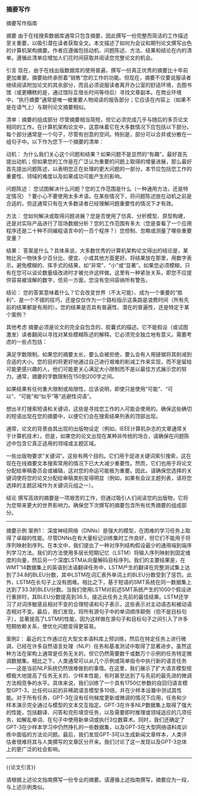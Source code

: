 ### 摘要写作

 摘要写作指南

摘要
由于在线搜索数据库通常只包含摘要，因此撰写一份完整而简洁的工作描述至关重要，以吸引潜在读者获取全文。本文描述了如何为会议和期刊论文撰写出色的计算机架构摘要。作者应遵循包括动机、问题陈述、方法、结果和结论在内的清单。遵循此清单应增加人们花时间获取并阅读您完整论文的机会。

引言
现在，由于在线出版数据库的使用普遍，撰写一份真正优秀的摘要比十年前更加重要。摘要始终承担着“销售”您的工作的功能。但现在，摘要不仅要说服读者继续阅读附加论文的其余部分，而且必须说服读者离开办公室的舒适环境，去图书馆（或更糟糕的是，通过馆际互借长时间等待后）寻找文章副本。在商业环境中，“执行摘要”通常是唯一被重要人物阅读的报告部分；它应该在内容上（如果不是在语气上）与期刊论文摘要相似。

清单：摘要的组成部分
尽管摘要相当简短，但它必须完成几乎与随后的多页论文相同的工作。在计算机架构论文中，这意味着它在大多数情况下应包括以下部分。每个部分通常是一个句子，尽管有创意的空间。特别是，部分可以合并或分散在一组句子中。以下作为您下一个摘要的清单：

动机：
为什么我们关心这个问题和结果？如果问题不是显然的“有趣”，最好首先提出动机；但如果您的工作是在广泛认为重要的问题上取得的增量进展，那么最好首先提出问题陈述，以表明您正在处理的更大问题的一部分。本节应包括您工作的重要性、领域的难度以及如果成功可能产生的影响。

问题陈述：
您试图解决什么问题？您的工作范围是什么（一种通用方法，还是特定情况）？要小心不要使用太多术语。在某些情况下，将问题陈述放在动机之前是合适的，但这通常只有在大多数读者已经理解问题重要性的情况下才有效。

方法：
您如何解决或取得问题进展？您是否使用了仿真、分析模型、原型构建，还是对实际产品进行了现场数据分析？您的工作范围有多大（您是查看了一个应用程序还是二十种不同编程语言中的一百个程序？）您控制、忽略或测量了哪些重要变量？

结果：
答案是什么？具体来说，大多数优秀的计算机架构论文得出的结论是，某物比另一物快多少百分比、便宜、小或其他方面更好。将结果放在那里，用数字表示。避免模糊的、挥手式的结果，如“非常”、“小”或“显著”。如果您必须模糊，只有在您可以谈论数量级改进时才被允许这样做。这里有一种紧张关系，即您不应提供容易被误解的数字，但另一方面，您没有空间容纳所有警告。

结论：
您的答案意味着什么？它会改变世界（不太可能）、成为一个重要的“胜利”、是一个不错的技巧，还是仅仅作为一个路标指示这条路是浪费时间（所有先前的结果都是有用的）。您的结果是否具有普遍性、潜在的普遍性，还是特定于某个案例？

其他考虑
摘要必须是论文的完全自包含的、胶囊式的描述。它不能假设（或试图激发）读者翻阅以寻找对某些模糊陈述的解释。它必须完全独立地有意义。需要考虑的一些点包括：

满足字数限制。如果您的摘要太长，要么会被拒绝，要么会有人用链锯将其削减到合适的大小。您的目的将更好地通过自己进行艰难的削减工作来实现，而不是留给可能更感兴趣的人，他们可能更关心满足大小限制而不是以最佳方式展示您的努力。通常，摘要的字数限制在150到200字之间。

如果结果有任何重大限制或局限性，应该说明，即使只是使用“可能”、“可以”、“可能”和“似乎”等“逃避性词语”。

想出半打搜索短语和关键词，这些是寻找您工作的人可能会使用的。确保这些确切的短语出现在您的摘要中，以便它们会在搜索结果列表的顶部出现。

通常，论文的背景由其出现的出版物设定（例如，IEEE计算机杂志的文章通常关于计算机技术）。但是，如果您的论文出现在某种非传统的场合，请确保在问题陈述中包含它真正适用的领域或主题区域。

一些出版物要求“关键词”。这些有两个目的。它们用于促进关键词索引搜索，这在现在在线摘要文本搜索常用的情况下已大大减少重要性。然而，它们也用于将论文分配给审稿委员会或编辑，这对您的命运可能极为重要。因此，请确保您选择的关键词使将您的论文分配给审稿类别变得明显（例如，如果有会议主题列表，请将您选择的主题区域作为关键词元组之一）。

结论
撰写高效的摘要是一项艰苦的工作，但通过吸引人们阅读您的出版物，它将为您带来更大的世界影响力。确保您下次撰写的摘要包含所有优秀摘要的组成部分。

---

摘要示例
案例1：
深度神经网络（DNNs）是强大的模型，在困难的学习任务上取得了卓越的性能。尽管DNNs在有大量标记训练集时工作良好，但它们不能用于将序列映射到序列。在本文中，我们提出了一种对序列结构假设最少的通用端到端序列学习方法。我们的方法使用多层长短期记忆（LSTM）将输入序列映射到固定维度的向量，然后另一个深度LSTM从向量解码目标序列。我们的主要结果是，在WMT'14数据集上的英语到法语翻译任务中，LSTM产生的翻译在完整测试集上达到了34.8的BLEU分数，其中LSTM在词汇表外单词上的BLEU分数受到了惩罚。此外，LSTM在长句子上没有困难。相比之下，基于短语的SMT系统在同一数据集上达到了33.3的BLEU分数。当我们使用LSTM对前述SMT系统产生的1000个假设进行重排时，其BLEU分数提高到36.5，接近此任务上先前的最佳结果。LSTM还学习了对词序敏感且相对不变的合理短语和句子表示，这些表示对主动语态和被动语态相对不变。最后，我们发现，将所有源句子中的单词顺序颠倒（但不是目标句子），显著提高了LSTM的性能，因为这样做在源句子和目标句子之间引入了许多短期依赖关系，使优化问题变得更容易。

案例2：
最近的工作通过在大型文本语料库上预训练，然后在特定任务上进行微调，已经在许多自然语言处理（NLP）任务和基准测试中取得了显著进步。虽然这种方法在架构上通常是任务无关的，但它仍然需要数千或数万个示例的任务特定微调数据集。相比之下，人类通常可以从几个示例或简单指令中执行新的语言任务——这是当前NLP系统仍然很难做到的事情。在这里，我们展示了扩大语言模型规模极大地提高了任务无关的、少样本性能，有时甚至达到了与先前的最先进的微调方法相竞争的水平。具体来说，我们训练了一个具有1750亿参数的自回归语言模型GPT-3，比任何以前的非稀疏语言模型多10倍，并在少样本设置中测试其性能。对于所有任务，GPT-3在没有任何梯度更新或微调的情况下应用，任务和少样本演示完全通过与模型的文本交互指定。GPT-3在许多NLP数据集上取得了强大的性能，包括翻译、问答和完形填空任务，以及需要即时推理或领域适应的几项任务，如解乱单词、在句子中使用新单词或执行3位数算术。同时，我们还确定了GPT-3在少样本学习中仍然挣扎的一些数据集，以及GPT-3在大型网络语料库训练中面临的方法论问题。最后，我们发现GPT-3可以生成新闻文章样本，人类评估者很难将其与人类撰写的文章区分开来。我们讨论了这一发现以及GPT-3总体上的更广泛的社会影响。

---

{{论文引言}}

请根据上述论文指南撰写一份专业的摘要。请遵循上述指南撰写，摘要应为一段，与上述示例类似。